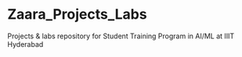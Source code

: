 # Zaara_Projects_Labs
Projects &amp; labs repository for Student Training Program in AI/ML at IIIT Hyderabad 
